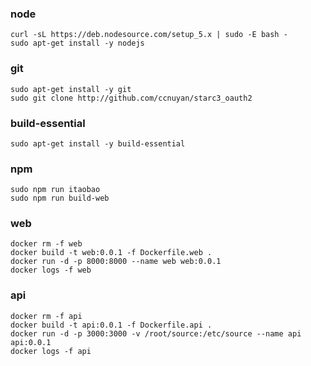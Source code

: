 ### node
    curl -sL https://deb.nodesource.com/setup_5.x | sudo -E bash -
    sudo apt-get install -y nodejs
### git
    sudo apt-get install -y git
    sudo git clone http://github.com/ccnuyan/starc3_oauth2
### build-essential
    sudo apt-get install -y build-essential
### npm
    sudo npm run itaobao
    sudo npm run build-web
### web
    docker rm -f web
    docker build -t web:0.0.1 -f Dockerfile.web .
    docker run -d -p 8000:8000 --name web web:0.0.1
    docker logs -f web
### api
    docker rm -f api
    docker build -t api:0.0.1 -f Dockerfile.api .
    docker run -d -p 3000:3000 -v /root/source:/etc/source --name api api:0.0.1
    docker logs -f api
